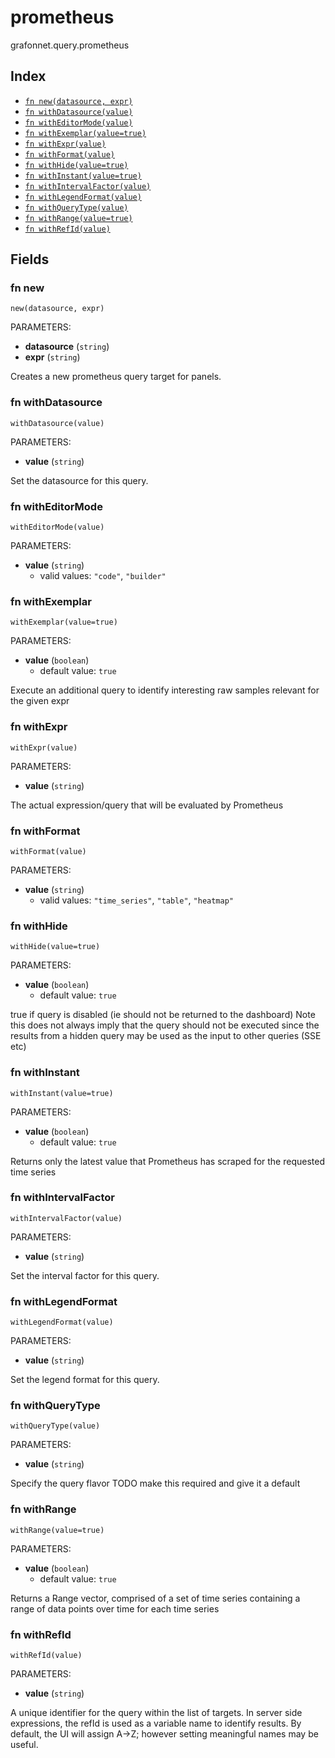 # prometheus

grafonnet.query.prometheus

## Index

* [`fn new(datasource, expr)`](#fn-new)
* [`fn withDatasource(value)`](#fn-withdatasource)
* [`fn withEditorMode(value)`](#fn-witheditormode)
* [`fn withExemplar(value=true)`](#fn-withexemplar)
* [`fn withExpr(value)`](#fn-withexpr)
* [`fn withFormat(value)`](#fn-withformat)
* [`fn withHide(value=true)`](#fn-withhide)
* [`fn withInstant(value=true)`](#fn-withinstant)
* [`fn withIntervalFactor(value)`](#fn-withintervalfactor)
* [`fn withLegendFormat(value)`](#fn-withlegendformat)
* [`fn withQueryType(value)`](#fn-withquerytype)
* [`fn withRange(value=true)`](#fn-withrange)
* [`fn withRefId(value)`](#fn-withrefid)

## Fields

### fn new

```jsonnet
new(datasource, expr)
```

PARAMETERS:

* **datasource** (`string`)
* **expr** (`string`)

Creates a new prometheus query target for panels.
### fn withDatasource

```jsonnet
withDatasource(value)
```

PARAMETERS:

* **value** (`string`)

Set the datasource for this query.
### fn withEditorMode

```jsonnet
withEditorMode(value)
```

PARAMETERS:

* **value** (`string`)
   - valid values: `"code"`, `"builder"`


### fn withExemplar

```jsonnet
withExemplar(value=true)
```

PARAMETERS:

* **value** (`boolean`)
   - default value: `true`

Execute an additional query to identify interesting raw samples relevant for the given expr
### fn withExpr

```jsonnet
withExpr(value)
```

PARAMETERS:

* **value** (`string`)

The actual expression/query that will be evaluated by Prometheus
### fn withFormat

```jsonnet
withFormat(value)
```

PARAMETERS:

* **value** (`string`)
   - valid values: `"time_series"`, `"table"`, `"heatmap"`


### fn withHide

```jsonnet
withHide(value=true)
```

PARAMETERS:

* **value** (`boolean`)
   - default value: `true`

true if query is disabled (ie should not be returned to the dashboard)
Note this does not always imply that the query should not be executed since
the results from a hidden query may be used as the input to other queries (SSE etc)
### fn withInstant

```jsonnet
withInstant(value=true)
```

PARAMETERS:

* **value** (`boolean`)
   - default value: `true`

Returns only the latest value that Prometheus has scraped for the requested time series
### fn withIntervalFactor

```jsonnet
withIntervalFactor(value)
```

PARAMETERS:

* **value** (`string`)

Set the interval factor for this query.
### fn withLegendFormat

```jsonnet
withLegendFormat(value)
```

PARAMETERS:

* **value** (`string`)

Set the legend format for this query.
### fn withQueryType

```jsonnet
withQueryType(value)
```

PARAMETERS:

* **value** (`string`)

Specify the query flavor
TODO make this required and give it a default
### fn withRange

```jsonnet
withRange(value=true)
```

PARAMETERS:

* **value** (`boolean`)
   - default value: `true`

Returns a Range vector, comprised of a set of time series containing a range of data points over time for each time series
### fn withRefId

```jsonnet
withRefId(value)
```

PARAMETERS:

* **value** (`string`)

A unique identifier for the query within the list of targets.
In server side expressions, the refId is used as a variable name to identify results.
By default, the UI will assign A->Z; however setting meaningful names may be useful.